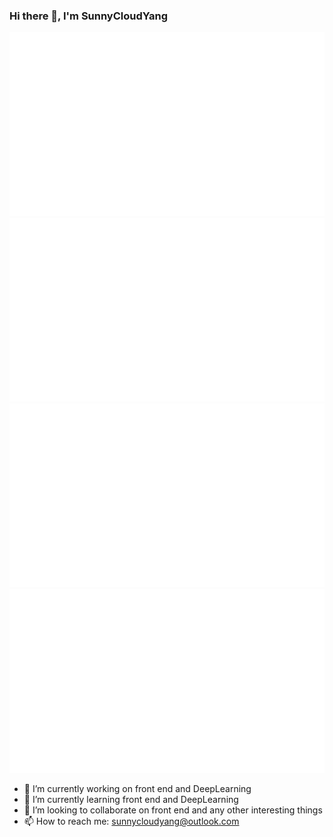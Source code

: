 ### Hi there 👋, I'm SunnyCloudYang

<!--
**SunnyCloudYang/SunnyCloudYang** is a ✨ _special_ ✨ repository because its `README.md` (this file) appears on your GitHub profile.

Here are some ideas to get you started:

- 🤔 I’m looking for help with ...
- 💬 Ask me about ...
- 😄 Pronouns: ...
- ⚡ Fun fact: ...
-->

![](https://raw.githubusercontent.com/SunnyCloudYang/github-stats/master/generated/languages.svg#gh-dark-mode-only)
![](https://raw.githubusercontent.com/SunnyCloudYang/github-stats/master/generated/languages.svg#gh-light-mode-only)
![](https://raw.githubusercontent.com/SunnyCloudYang/github-stats/master/generated/overview.svg#gh-dark-mode-only)
![](https://raw.githubusercontent.com/SunnyCloudYang/github-stats/master/generated/overview.svg#gh-light-mode-only)

- 🔭 I’m currently working on front end and DeepLearning
- 🌱 I’m currently learning front end and DeepLearning
- 👯 I’m looking to collaborate on front end and any other interesting things
- 📫 How to reach me: sunnycloudyang@outlook.com
